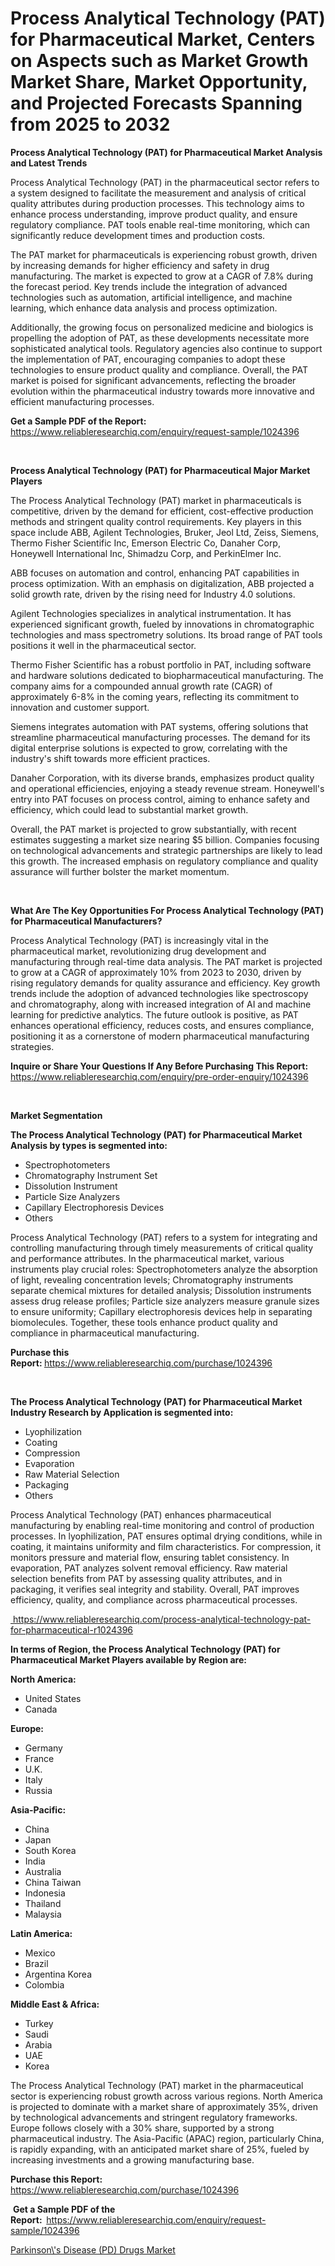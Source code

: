 <p><h1>Process Analytical Technology (PAT) for Pharmaceutical Market, Centers on Aspects such as Market Growth Market Share, Market Opportunity, and Projected Forecasts Spanning from 2025 to 2032</h1></p><p><strong>Process Analytical Technology (PAT) for Pharmaceutical Market Analysis and Latest Trends</strong></p>
<p><p>Process Analytical Technology (PAT) in the pharmaceutical sector refers to a system designed to facilitate the measurement and analysis of critical quality attributes during production processes. This technology aims to enhance process understanding, improve product quality, and ensure regulatory compliance. PAT tools enable real-time monitoring, which can significantly reduce development times and production costs.</p><p>The PAT market for pharmaceuticals is experiencing robust growth, driven by increasing demands for higher efficiency and safety in drug manufacturing. The market is expected to grow at a CAGR of 7.8% during the forecast period. Key trends include the integration of advanced technologies such as automation, artificial intelligence, and machine learning, which enhance data analysis and process optimization. </p><p>Additionally, the growing focus on personalized medicine and biologics is propelling the adoption of PAT, as these developments necessitate more sophisticated analytical tools. Regulatory agencies also continue to support the implementation of PAT, encouraging companies to adopt these technologies to ensure product quality and compliance. Overall, the PAT market is poised for significant advancements, reflecting the broader evolution within the pharmaceutical industry towards more innovative and efficient manufacturing processes.</p></p>
<p><strong>Get a Sample PDF of the Report:&nbsp;</strong> <a href="https://www.reliableresearchiq.com/enquiry/request-sample/1024396?utm_campaign=2276&utm_medium=2&utm_source=Github&utm_content=ia&utm_term=09032025&utm_id=process-analytical-technology-pat-for-pharmaceutical">https://www.reliableresearchiq.com/enquiry/request-sample/1024396</a></p>
<p>&nbsp;</p>
<p><strong>Process Analytical Technology (PAT) for Pharmaceutical Major Market Players</strong></p>
<p><p>The Process Analytical Technology (PAT) market in pharmaceuticals is competitive, driven by the demand for efficient, cost-effective production methods and stringent quality control requirements. Key players in this space include ABB, Agilent Technologies, Bruker, Jeol Ltd, Zeiss, Siemens, Thermo Fisher Scientific Inc, Emerson Electric Co, Danaher Corp, Honeywell International Inc, Shimadzu Corp, and PerkinElmer Inc.</p><p>ABB focuses on automation and control, enhancing PAT capabilities in process optimization. With an emphasis on digitalization, ABB projected a solid growth rate, driven by the rising need for Industry 4.0 solutions.</p><p>Agilent Technologies specializes in analytical instrumentation. It has experienced significant growth, fueled by innovations in chromatographic technologies and mass spectrometry solutions. Its broad range of PAT tools positions it well in the pharmaceutical sector.</p><p>Thermo Fisher Scientific has a robust portfolio in PAT, including software and hardware solutions dedicated to biopharmaceutical manufacturing. The company aims for a compounded annual growth rate (CAGR) of approximately 6-8% in the coming years, reflecting its commitment to innovation and customer support.</p><p>Siemens integrates automation with PAT systems, offering solutions that streamline pharmaceutical manufacturing processes. The demand for its digital enterprise solutions is expected to grow, correlating with the industry's shift towards more efficient practices.</p><p>Danaher Corporation, with its diverse brands, emphasizes product quality and operational efficiencies, enjoying a steady revenue stream. Honeywell's entry into PAT focuses on process control, aiming to enhance safety and efficiency, which could lead to substantial market growth.</p><p>Overall, the PAT market is projected to grow substantially, with recent estimates suggesting a market size nearing $5 billion. Companies focusing on technological advancements and strategic partnerships are likely to lead this growth. The increased emphasis on regulatory compliance and quality assurance will further bolster the market momentum.</p></p>
<p>&nbsp;</p>
<p><strong>What Are The Key Opportunities For Process Analytical Technology (PAT) for Pharmaceutical Manufacturers?</strong></p>
<p><p>Process Analytical Technology (PAT) is increasingly vital in the pharmaceutical market, revolutionizing drug development and manufacturing through real-time data analysis. The PAT market is projected to grow at a CAGR of approximately 10% from 2023 to 2030, driven by rising regulatory demands for quality assurance and efficiency. Key growth trends include the adoption of advanced technologies like spectroscopy and chromatography, along with increased integration of AI and machine learning for predictive analytics. The future outlook is positive, as PAT enhances operational efficiency, reduces costs, and ensures compliance, positioning it as a cornerstone of modern pharmaceutical manufacturing strategies.</p></p>
<p><strong>Inquire or Share Your Questions If Any Before Purchasing This Report:</strong> <a href="https://www.reliableresearchiq.com/enquiry/pre-order-enquiry/1024396?utm_campaign=2276&utm_medium=2&utm_source=Github&utm_content=ia&utm_term=09032025&utm_id=process-analytical-technology-pat-for-pharmaceutical">https://www.reliableresearchiq.com/enquiry/pre-order-enquiry/1024396</a></p>
<p>&nbsp;</p>
<p><strong>Market Segmentation</strong></p>
<p><strong>The Process Analytical Technology (PAT) for Pharmaceutical Market Analysis by types is segmented into:</strong></p>
<p><ul><li>Spectrophotometers</li><li>Chromatography Instrument Set</li><li>Dissolution Instrument</li><li>Particle Size Analyzers</li><li>Capillary Electrophoresis Devices</li><li>Others</li></ul></p>
<p><p>Process Analytical Technology (PAT) refers to a system for integrating and controlling manufacturing through timely measurements of critical quality and performance attributes. In the pharmaceutical market, various instruments play crucial roles: Spectrophotometers analyze the absorption of light, revealing concentration levels; Chromatography instruments separate chemical mixtures for detailed analysis; Dissolution instruments assess drug release profiles; Particle size analyzers measure granule sizes to ensure uniformity; Capillary electrophoresis devices help in separating biomolecules. Together, these tools enhance product quality and compliance in pharmaceutical manufacturing.</p></p>
<p><strong>Purchase this Report:&nbsp;</strong><a href="https://www.reliableresearchiq.com/purchase/1024396?utm_campaign=2276&utm_medium=2&utm_source=Github&utm_content=ia&utm_term=09032025&utm_id=process-analytical-technology-pat-for-pharmaceutical">https://www.reliableresearchiq.com/purchase/1024396</a></p>
<p>&nbsp;</p>
<p><strong>The Process Analytical Technology (PAT) for Pharmaceutical Market Industry Research by Application is segmented into:</strong></p>
<p><ul><li>Lyophilization</li><li>Coating</li><li>Compression</li><li>Evaporation</li><li>Raw Material Selection</li><li>Packaging</li><li>Others</li></ul></p>
<p><p>Process Analytical Technology (PAT) enhances pharmaceutical manufacturing by enabling real-time monitoring and control of production processes. In lyophilization, PAT ensures optimal drying conditions, while in coating, it maintains uniformity and film characteristics. For compression, it monitors pressure and material flow, ensuring tablet consistency. In evaporation, PAT analyzes solvent removal efficiency. Raw material selection benefits from PAT by assessing quality attributes, and in packaging, it verifies seal integrity and stability. Overall, PAT improves efficiency, quality, and compliance across pharmaceutical processes.</p></p>
<p><a href="https://www.reliableresearchiq.com/process-analytical-technology-pat-for-pharmaceutical-r1024396?utm_campaign=2276&utm_medium=2&utm_source=Github&utm_content=ia&utm_term=09032025&utm_id=process-analytical-technology-pat-for-pharmaceutical">&nbsp;https://www.reliableresearchiq.com/process-analytical-technology-pat-for-pharmaceutical-r1024396</a></p>
<p><strong>In terms of Region, the Process Analytical Technology (PAT) for Pharmaceutical Market Players available by Region are:</strong></p>
<p>
    <p> <strong> North America: </strong>
        <ul>
            <li>United States</li>
            <li>Canada</li>
        </ul>
        </p> 
    <p> <strong> Europe: </strong>
        <ul>
            <li>Germany</li>
            <li>France</li>
            <li>U.K.</li>
            <li>Italy</li>
            <li>Russia</li>
        </ul>
        </p> 
    <p> <strong> Asia-Pacific: </strong>
        <ul>
            <li>China</li>
            <li>Japan</li>
            <li>South Korea</li>
            <li>India</li>
            <li>Australia</li>
            <li>China Taiwan</li>
            <li>Indonesia</li>
            <li>Thailand</li>
            <li>Malaysia</li>
        </ul>
        </p> 
    <p> <strong> Latin America: </strong>
        <ul>
            <li>Mexico</li>
            <li>Brazil</li>
            <li>Argentina Korea</li>
            <li>Colombia</li>
        </ul>
        </p> 
    <p> <strong> Middle East & Africa: </strong>
        <ul>
            <li>Turkey</li>
            <li>Saudi</li>
            <li>Arabia</li>
            <li>UAE</li>
            <li>Korea</li>
        </ul>
    </p>
    </p>
<p><p>The Process Analytical Technology (PAT) market in the pharmaceutical sector is experiencing robust growth across various regions. North America is projected to dominate with a market share of approximately 35%, driven by technological advancements and stringent regulatory frameworks. Europe follows closely with a 30% share, supported by a strong pharmaceutical industry. The Asia-Pacific (APAC) region, particularly China, is rapidly expanding, with an anticipated market share of 25%, fueled by increasing investments and a growing manufacturing base.</p></p>
<p><strong>Purchase this Report: </strong><a href="https://www.reliableresearchiq.com/purchase/1024396?utm_campaign=2276&utm_medium=2&utm_source=Github&utm_content=ia&utm_term=09032025&utm_id=process-analytical-technology-pat-for-pharmaceutical">https://www.reliableresearchiq.com/purchase/1024396</a></p>
<p>&nbsp;<strong>Get a Sample PDF of the Report:&nbsp;&nbsp;</strong><a href="https://www.reliableresearchiq.com/enquiry/request-sample/1024396?utm_campaign=2276&utm_medium=2&utm_source=Github&utm_content=ia&utm_term=09032025&utm_id=process-analytical-technology-pat-for-pharmaceutical">https://www.reliableresearchiq.com/enquiry/request-sample/1024396</a></p>
<p><strong></strong></p>
<p><p><a href="https://github.com/zurubting/Market-Research-Report-List-1/blob/main/parkinsons-disease-pd-drugs-market.md?utm_campaign=2276&utm_medium=2&utm_source=Github&utm_content=ia&utm_term=09032025&utm_id=process-analytical-technology-pat-for-pharmaceutical">Parkinson\'s Disease (PD) Drugs Market</a></p></p>
